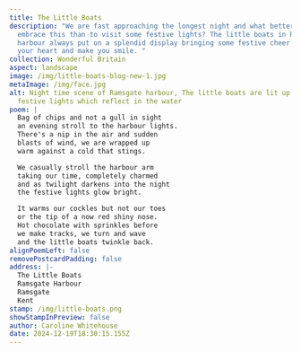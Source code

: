 ```yaml
---
title: The Little Boats
description: "We are fast approaching the longest night and what better way to
  embrace this than to visit some festive lights? The little boats in Ramsgate
  harbour always put on a splendid display bringing some festive cheer to warm
  your heart and make you smile. "
collection: Wonderful Britain
aspect: landscape
image: /img/little-boats-blog-new-1.jpg
metaImage: /img/face.jpg
alt: Night time scene of Ramsgate harbour, The little boats are lit up with
  festive lights which reflect in the water
poem: |
  Bag of chips and not a gull in sight
  an evening stroll to the harbour lights.
  There's a nip in the air and sudden 
  blasts of wind, we are wrapped up 
  warm against a cold that stings.

  We casually stroll the harbour arm
  taking our time, completely charmed
  and as twilight darkens into the night
  the festive lights glow bright.

  It warms our cockles but not our toes
  or the tip of a now red shiny nose.
  Hot chocolate with sprinkles before
  we make tracks, we turn and wave 
  and the little boats twinkle back.
alignPoemLeft: false
removePostcardPadding: false
address: |-
  The Little Boats
  Ramsgate Harbour
  Ramsgate
  Kent
stamp: /img/little-boats.png
showStampInPreview: false
author: Caroline Whitehouse
date: 2024-12-19T18:30:15.155Z
---
```

